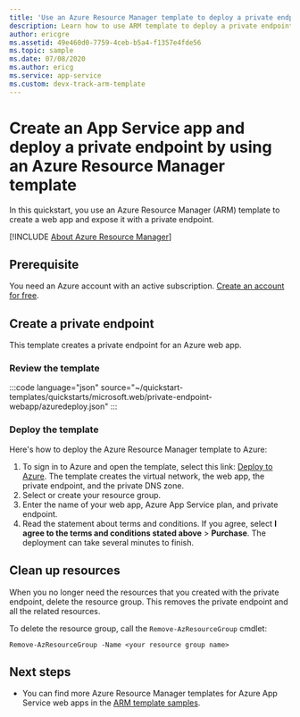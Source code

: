 ```yaml
---
title: 'Use an Azure Resource Manager template to deploy a private endpoint for a web app'
description: Learn how to use ARM template to deploy a private endpoint for your web app.
author: ericgre
ms.assetid: 49e460d0-7759-4ceb-b5a4-f1357e4fde56
ms.topic: sample
ms.date: 07/08/2020
ms.author: ericg
ms.service: app-service
ms.custom: devx-track-arm-template
---
```


# Create an App Service app and deploy a private endpoint by using an Azure Resource Manager template

In this quickstart, you use an Azure Resource Manager (ARM) template to create a web app and expose it with a private endpoint.

[!INCLUDE [About Azure Resource Manager](../../../includes/resource-manager-quickstart-introduction.md)]

## Prerequisite

You need an Azure account with an active subscription. [Create an account for free](https://azure.microsoft.com/free/?WT.mc_id=A261C142F).

## Create a private endpoint

This template creates a private endpoint for an Azure web app.

### Review the template

:::code language="json" source="~/quickstart-templates/quickstarts/microsoft.web/private-endpoint-webapp/azuredeploy.json" :::

### Deploy the template

Here's how to deploy the Azure Resource Manager template to Azure:

1. To sign in to Azure and open the template, select this link:  [Deploy to Azure](https://portal.azure.com/#create/Microsoft.Template/uri/https%3A%2F%2Fraw.githubusercontent.com%2FAzure%2Fazure-quickstart-templates%2Fmaster%2Fquickstarts%2Fmicrosoft.web%2Fprivate-endpoint-webapp%2Fazuredeploy.json). The template creates the virtual network, the web app, the private endpoint, and the private DNS zone.
2. Select or create your resource group.
3. Enter the name of your web app, Azure App Service plan, and private endpoint.
5. Read the statement about terms and conditions. If you agree, select **I agree to the terms and conditions stated above** > **Purchase**. The deployment can take several minutes to finish.

## Clean up resources

When you no longer need the resources that you created with the private endpoint, delete the resource group. This removes the private endpoint and all the related resources.

To delete the resource group, call the `Remove-AzResourceGroup` cmdlet:

```azurepowershell-interactive
Remove-AzResourceGroup -Name <your resource group name>
```

## Next steps

- You can find more Azure Resource Manager templates for Azure App Service web apps in the [ARM template samples](../samples-resource-manager-templates.md).
